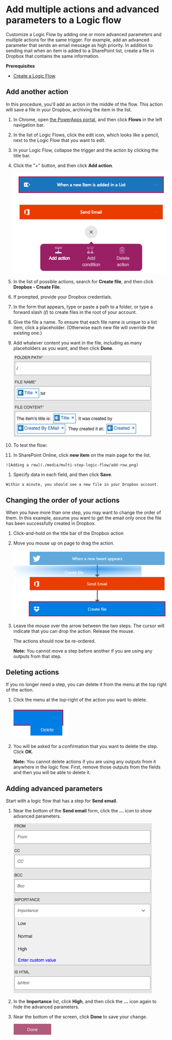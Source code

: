 <properties
    pageTitle="PowerApps: Add an advanced parameter and multiple actions"
    description="Expand an existing Logic Flow to include an advanced parameter, such as setting email to high priority, and add another action for the same trigger."
    services="powerapps"
    documentationCenter="na"
    authors="stepsic-microsoft-com"
    manager="dwrede"
    editor=""
    tags=""/>

<tags
   ms.service="powerapps"
   ms.devlang="na"
   ms.topic="article"
   ms.tgt_pltfrm="na"
   ms.workload="na"
   ms.date="11/14/2015"
   ms.author="stepsic"/>

# Add multiple actions and advanced parameters to a Logic flow #
Customize a Logic Flow by adding one or more advanced parameters and multiple actions for the same trigger. For example, add an advanced parameter that sends an email message as high priority. In addition to sending mail when an item is added to a SharePoint list, create a file in Dropbox that contains the same information.

**Prerequisites**

- [Create a Logic Flow](get-started-logicflow.md).

## Add another action ##

In this procedure, you'll add an action in the middle of the flow. This action will save a file in your Dropbox, archiving the item in the list.

1. In Chrome, open [the PowerApps portal](https://portal.kratosapps.com/), and then click **Flows** in the left navigation bar.

2. In the list of Logic Flows, click the edit icon, which looks like a pencil, next to the Logic Flow that you want to edit.

1. In your Logic Flow, collapse the trigger and the action by clicking the title bar.

2. Click the "+" button, and then click **Add action**.

    ![Collapsed add](./media/multi-step-logic-flow/collapsed.png)

3. In the list of possible actions, search for **Create file**, and then click **Dropbox - Create File**.

4. If prompted, provide your Dropbox credentials.

5. In the form that appears, type or paste a path to a folder, or type a forward slash (**/**) to create files in the root of your account.

6. Give the file a name. To ensure that each file name is unique to a list item, click a placeholder. (Otherwise each new file will override the existing one.)

7. Add whatever content you want in the file, including as many placeholders as you want, and then click **Done**.

    ![Token added to the field](./media/multi-step-logic-flow/dropbox.png)

8. To test the flow:
  1. In SharePoint Online, click **new item** on the main page for the list.

    ![Adding a row](./media/multi-step-logic-flow/add-row.png)

  1. Specify data in each field, and then click **Save**.

    Within a minute, you should see a new file in your Dropbox account.

## Changing the order of your actions ##

When you have more than one step, you may want to change the order of them. In this example, assume you want to get the email only once the file has been successfully created in Dropbox. 

1. Click-and-hold on the title bar of the Dropbox action

2. Move you mouse up on page to drag the action. 

    ![Dragging the action](./media/multi-step-logic-flow/draggingaction.png)
    
3. Leave the mouse over the arrow between the two steps. The cursor will indicate that you can drop the action. Release the mouse.

    The actions should now be re-ordered.
    
	**Note:** You cannot move a step before another if you are using any outputs from that step.

## Deleting actions

If you no longer need a step, you can delete it from the menu at the top right of the action. 

1. Click the menu at the top-right of the action you want to delete.

    ![Delete the menu](./media/multi-step-logic-flow/deletemenu.png)

2. You will be asked for a confirmation that you want to delete the step. Click **OK**.

	**Note:** You cannot delete actions if you are using any outputs from it anywhere in the logic flow. First, remove those outputs from the fields and then you will be able to delete it. 
	
## Adding advanced parameters

Start with a logic flow that has a step for **Send email**. 

1. Near the bottom of the **Send email** form, click the **...** icon to show advanced parameters.

    ![Sharepoint triggers](./media/multi-step-logic-flow/advanced.png)

2. In the **Importance** list, click **High**, and then click the **...** icon again to hide the advanced parameters.

3. Near the bottom of the screen, click **Done** to save your change.

    ![Click the done button](./media/multi-step-logic-flow/done2.png)